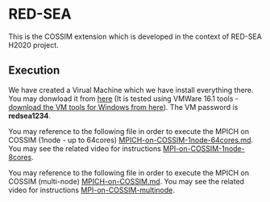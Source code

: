 # RED-SEA
This is the COSSIM extension which is developed in the context of RED-SEA H2020 project.

## Execution
We have created a Virual Machine which we have install everything there. You may donwload it from [here](http://kition.mhl.tuc.gr:8000/d/427ddfb41a) (It is tested using VMWare 16.1 tools - [download the VM tools for Windows from here](http://kition.mhl.tuc.gr:8000/f/1932b6edea)). The VM password is <b>redsea1234</b>.

You may reference to the following file in order to execute the MPICH on COSSIM (1node - up to 64cores) [MPICH-on-COSSIM-1node-64cores.md](MPICH-on-COSSIM-1node-64cores.md). You may see the related video for instructions [MPI-on-COSSIM-1node-8cores](http://kition.mhl.tuc.gr:8000/f/d5bbd01294).

You may reference to the following file in order to execute the MPICH on COSSIM (multi-node) [MPICH-on-COSSIM.md](MPICH-on-COSSIM.md). You may see the related video for instructions [MPI-on-COSSIM-multinode](http://kition.mhl.tuc.gr:8000/f/9f423380e6).
